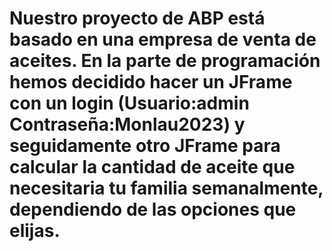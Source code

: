 # Nuestro proyecto de ABP está basado en una empresa de venta de aceites. En la parte de programación hemos decidido hacer un JFrame con un login (Usuario:admin Contraseña:Monlau2023) y seguidamente otro JFrame para calcular la cantidad de aceite que necesitaria tu familia semanalmente, dependiendo de las opciones que elijas.
